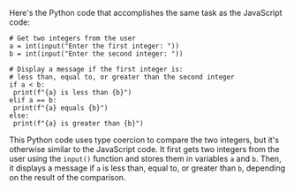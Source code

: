 Here's the Python code that accomplishes the same task as the JavaScript code:
```
# Get two integers from the user
a = int(input("Enter the first integer: "))
b = int(input("Enter the second integer: "))

# Display a message if the first integer is:
# less than, equal to, or greater than the second integer
if a < b:
 print(f"{a} is less than {b}")
elif a == b:
 print(f"{a} equals {b}")
else:
 print(f"{a} is greater than {b}")
```
This Python code uses type coercion to compare the two integers, but it's otherwise similar to the JavaScript code. It first gets two integers from the user using the `input()` function and stores them in variables `a` and `b`. Then, it displays a message if `a` is less than, equal to, or greater than `b`, depending on the result of the comparison.

